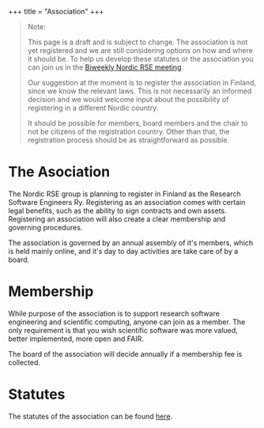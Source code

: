 +++
title = "Association"
+++

> Note:
>
> This page is a draft and is subject to change. The association is not yet registered
> and we are still considering options on how and where it should be. To help us
> develop these statutes or the association you can join us in the
> [Biweekly Nordic RSE meeting](/communities/join/#bi-weekly-meetings).
> 
> Our suggestion at the moment is to register the association in Finland, since we know the relevant laws.
> This is not necessarily an informed decision and we would welcome input about the possibility of registering
> in a different Nordic country.
>
> It should be possible for members, board members and the chair to not be citizens of the registration country.
> Other than that, the registration process should be as straightforward as possible.
>

# The Asociation

The Nordic RSE group is planning to register in Finland as the Research Software Engineers Ry.
Registering as an association comes with certain legal benefits, such as the ability to
sign contracts and own assets.
Registering an association will also create a clear membership and governing
procedures.

The association is governed by an annual assembly of it's members, which is held
mainly online, and it's day to day activities are take care of by a board.

# Membership

While purpose of the association is to support research software engineering and
scientific computing, anyone can join as a member. The only requirement is that you
wish scientific software was more valued, better implemented, more open and FAIR.

The board of the association will decide annually if a membership fee is collected.

# Statutes

The statutes of the association can be found [here](/association/statutes).
